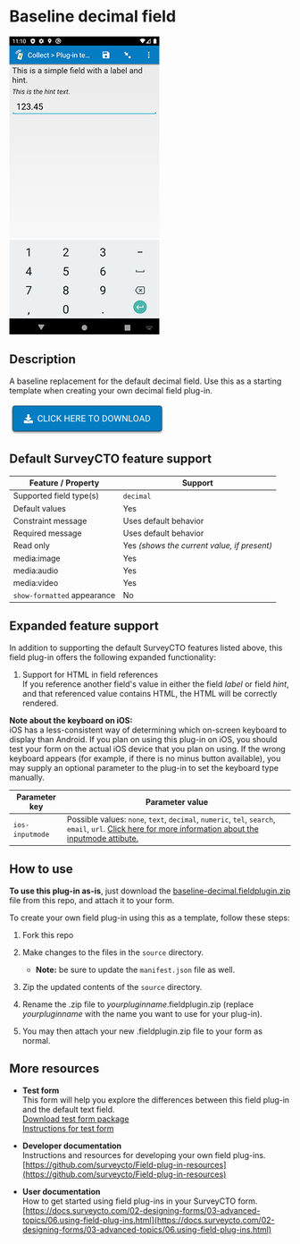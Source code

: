 # Baseline decimal field

![](extras/baseline-decimal.jpg)

## Description

A baseline replacement for the default decimal field. Use this as a starting template when creating your own decimal field plug-in.

[![Download now](extras/download-button.png)](https://github.com/surveycto/baseline-decimal/raw/master/baseline-decimal.fieldplugin.zip)

## Default SurveyCTO feature support

| Feature / Property | Support |
| --- | --- |
| Supported field type(s) | `decimal`|
| Default values | Yes |
| Constraint message | Uses default behavior |
| Required message | Uses default behavior |
| Read only | Yes *(shows the current value, if present)* |
| media:image | Yes |
| media:audio | Yes |
| media:video | Yes |
| `show-formatted` appearance | No |

## Expanded feature support

In addition to supporting the default SurveyCTO features listed above, this field plug-in offers the following expanded functionality:

1. Support for HTML in field references  
    If you reference another field's value in either the field *label* or field *hint*, and that referenced value contains HTML, the HTML will be correctly rendered.

**Note about the keyboard on iOS:**  
iOS has a less-consistent way of determining which on-screen keyboard to display than Android. If you plan on using this plug-in on iOS, you should test your form on the actual iOS device that you plan on using. If the wrong keyboard appears (for example, if there is no minus button available), you may supply an optional parameter to the plug-in to set the keyboard type manually. 

| Parameter key | Parameter value |
| --- | --- |
| `ios-inputmode` | Possible values: `none`, `text`, `decimal`, `numeric`, `tel`, `search`, `email`, `url`. [Click here for more information about the inputmode attibute.](https://css-tricks.com/everything-you-ever-wanted-to-know-about-inputmode)|

## How to use

**To use this plug-in as-is**, just download the [baseline-decimal.fieldplugin.zip](https://github.com/surveycto/baseline-decimal/raw/master/baseline-decimal.fieldplugin.zip) file from this repo, and attach it to your form.

To create your own field plug-in using this as a template, follow these steps:

1. Fork this repo
1. Make changes to the files in the `source` directory.

    * **Note:** be sure to update the `manifest.json` file as well.

1. Zip the updated contents of the `source` directory.
1. Rename the .zip file to *yourpluginname*.fieldplugin.zip (replace *yourpluginname* with the name you want to use for your plug-in).
1. You may then attach your new .fieldplugin.zip file to your form as normal.

## More resources

* **Test form**  
This form will help you explore the differences between this field plug-in and the default text field.  
[Download test form package](https://github.com/surveycto/baseline-decimal/raw/master/extras/test-form/test-form-package.zip)  
[Instructions for test form](/extras/test-form/README.md)

* **Developer documentation**  
Instructions and resources for developing your own field plug-ins.  
[https://github.com/surveycto/Field-plug-in-resources](https://github.com/surveycto/Field-plug-in-resources)

* **User documentation**  
How to get started using field plug-ins in your SurveyCTO form.  
[https://docs.surveycto.com/02-designing-forms/03-advanced-topics/06.using-field-plug-ins.html](https://docs.surveycto.com/02-designing-forms/03-advanced-topics/06.using-field-plug-ins.html)